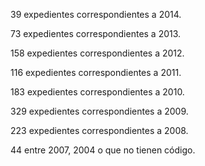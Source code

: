 39 expedientes correspondientes a 2014.

73 expedientes correspondientes a 2013.

158 expedientes correspondientes a 2012.

116 expedientes correspondientes a 2011. 

183 expedientes correspondientes a 2010.

329 expedientes correspondientes a 2009.

223 expedientes correspondientes a 2008.

44 entre 2007, 2004 o que no tienen código.

